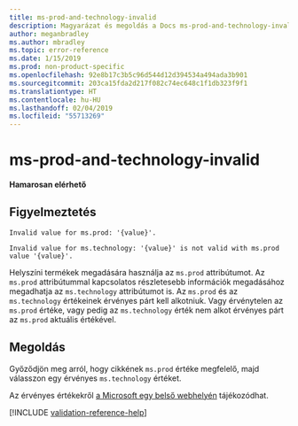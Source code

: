 ```yaml
---
title: ms-prod-and-technology-invalid
description: Magyarázat és megoldás a Docs ms-prod-and-technology-invalid buildelési problémájára
author: meganbradley
ms.author: mbradley
ms.topic: error-reference
ms.date: 1/15/2019
ms.prod: non-product-specific
ms.openlocfilehash: 92e8b17c3b5c96d544d12d394534a494ada3b901
ms.sourcegitcommit: 203ca15fda2d217f082c74ec648c1f1db323f9f1
ms.translationtype: HT
ms.contentlocale: hu-HU
ms.lasthandoff: 02/04/2019
ms.locfileid: "55713269"
---
```

# <a name="ms-prod-and-technology-invalid"></a>ms-prod-and-technology-invalid

**Hamarosan elérhető**

## <a name="warning"></a>Figyelmeztetés

`Invalid value for ms.prod: '{value}'.`

`Invalid value for ms.technology: '{value}' is not valid with ms.prod value '{value}'.`

Helyszíni termékek megadására használja az `ms.prod` attribútumot. Az `ms.prod` attribútummal kapcsolatos részletesebb információk megadásához megadhatja az `ms.technology` attribútumot is. Az `ms.prod` és az `ms.technology` értékeinek érvényes párt kell alkotniuk. Vagy érvénytelen az `ms.prod` értéke, vagy pedig az `ms.technology` érték nem alkot érvényes párt az `ms.prod` aktuális értékével.

## <a name="resolution"></a>Megoldás

Győződjön meg arról, hogy cikkének `ms.prod` értéke megfelelő, majd válasszon egy érvényes `ms.technology` értéket.

Az érvényes értékekről [a Microsoft egy belső webhelyén](https://docsmetadatatool.azurewebsites.net/whitelists) tájékozódhat.

<!-- Can we link to whitelist externally? -->

<!--make sure to add this file to your includes folder and verify the path-->
[!INCLUDE [validation-reference-help](includes/validation-reference-help.md)]
